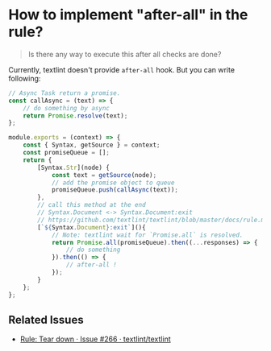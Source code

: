 # How to implement "after-all" in the rule?

> Is there any way to execute this after all checks are done?

Currently, textlint doesn't provide `after-all` hook.
But you can write following:

```js
// Async Task return a promise.
const callAsync = (text) => {
    // do something by async
    return Promise.resolve(text);
};

module.exports = (context) => {
    const { Syntax, getSource } = context;
    const promiseQueue = [];
    return {
        [Syntax.Str](node) {
            const text = getSource(node);
            // add the promise object to queue
            promiseQueue.push(callAsync(text));
        },
        // call this method at the end
        // Syntax.Document <-> Syntax.Document:exit
        // https://github.com/textlint/textlint/blob/master/docs/rule.md
        [`${Syntax.Document}:exit`](){
            // Note: textlint wait for `Promise.all` is resolved.
            return Promise.all(promiseQueue).then((...responses) => {
                // do something
            }).then(() => {
                // after-all !
            });
        }
    };
};
```

## Related Issues

- [Rule: Tear down · Issue #266 · textlint/textlint](https://github.com/textlint/textlint/issues/266#issuecomment-293192017 "Rule: Tear down · Issue #266 · textlint/textlint")
